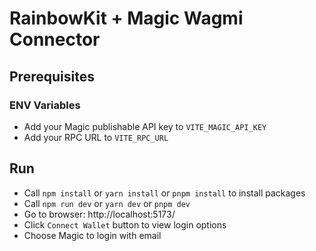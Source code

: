 # RainbowKit + Magic Wagmi Connector

## Prerequisites

### ENV Variables

- Add your Magic publishable API key to `VITE_MAGIC_API_KEY`
- Add your RPC URL to `VITE_RPC_URL`

## Run

- Call `npm install` or `yarn install` or `pnpm install` to install packages
- Call `npm run dev` or `yarn dev` or `pnpm dev`
- Go to browser: http://localhost:5173/
- Click `Connect Wallet` button to view login options
- Choose Magic to login with email
